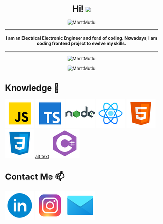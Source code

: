 <h1 align="center">Hi! <img src="https://media.giphy.com/media/hvRJCLFzcasrR4ia7z/giphy.gif" width="35"></h1>
<p align="center"><img src="https://github-readme-streak-stats.herokuapp.com/?user=MhmtMutlu&theme=cobalt" alt="MhmtMutlu"  /></p>
<hr/>
<h4 align="center">I am an Electrical Electronic Engineer and fond of coding. Nowadays, I am coding frontend project to evolve my skills.</h4>
<hr/>
<p align="center"> <img src="https://komarev.com/ghpvc/?username=MhmtMutlu&label=Profile%20views&color=0e75b6&style=plastic" alt="MhmtMutlu" /> </p>

<p align="center"><img align="center" src="https://github-readme-stats.vercel.app/api?username=MhmtMutlu&hide=issues&theme=cobalt&show_icons=true" alt="MhmtMutlu" /></p>

# Knowledge 🧠

![alt text](https://github.com/MhmtMutlu/MhmtMutlu/blob/master/javascript.png?raw=true) ![alt text](https://github.com/MhmtMutlu/MhmtMutlu/blob/master/typescript.png?raw=true) ![alt text](https://github.com/MhmtMutlu/MhmtMutlu/blob/master/nodejs.png?raw=true) ![alt text](https://github.com/MhmtMutlu/MhmtMutlu/blob/master/react.png?raw=true) ![alt text](https://github.com/MhmtMutlu/MhmtMutlu/blob/master/html5.png?raw=true) ![alt text](https://github.com/MhmtMutlu/MhmtMutlu/blob/master/css3.png?raw=true) [alt text](https://github.com/MhmtMutlu/MhmtMutlu/blob/master/sass.png?raw=true) ![alt text](https://github.com/MhmtMutlu/MhmtMutlu/blob/master/csharp.png?raw=true)

# Contact Me 📫

[![alt text](https://github.com/MhmtMutlu/MhmtMutlu/blob/master/linkedin.png?raw=true)](https://www.linkedin.com/in/mehmettmutlu/) [![alt text](https://github.com/MhmtMutlu/MhmtMutlu/blob/master/instagram.png?raw=true)](https://www.instagram.com/_mehmetmutluu) [![alt text](https://github.com/MhmtMutlu/MhmtMutlu/blob/master/letter.png?raw=true)](mailto:mhmetmtlu@outlook.com)
